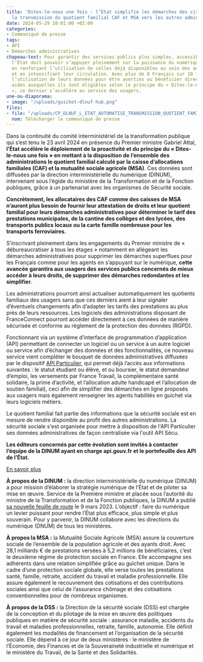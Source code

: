 ```yaml
---
title: 'Dites-le-nous une fois : l’État simplifie les démarches des citoyens en automatisant
  la transmission du quotient familial CAF et MSA vers les autres administrations'
date: 2024-05-29 10:01:00 +02:00
categories:
- Communiqué de presse
tags:
- API
- Démarches administratives
chapeau-text: Pour garantir des services publics plus simples, accessibles et efficaces,
  l’État doit pouvoir s’appuyer pleinement sur la puissance du numérique et des données
  en renforçant l’utilisation de celles déjà disponibles au sein des administrations
  et en intensifiant leur circulation. Avec plus de 8 Français sur 10 favorables à
  l’utilisation de leurs données pour être averties ou bénéficier directement des
  aides auxquelles ils sont éligibles selon le principe du « Dites-le-nous une fois
  », ce dernier s’accélère au service des usagers.
une-ou-diaporama:
- image: "/uploads/guichet-dlnuf-hub.png"
files:
- file: "/uploads/CP_DLNUF_L_ETAT_AUTOMATISE_TRANSMISSION_QUOTIENT_FAMILIAL.pdf"
  nom: Télécharger le communiqué de presse
---
```


Dans la continuité du comité interministériel de la transformation publique qui s’est tenu le 23 avril 2024 en présence du Premier ministre Gabriel Attal, **l’État accélère le déploiement de la proactivité et du principe du « Dites-le-nous une fois » en mettant à la disposition de l’ensemble des administrations le quotient familial calculé par la caisse d’allocations familiales (CAF) et la mutualité sociale agricole (MSA)**. Ces données sont diffusées par la direction interministérielle du numérique (DINUM), intervenant sous l’égide du ministère de la Transformation et de la Fonction publiques, grâce à un partenariat avec les organismes de Sécurité sociale.

**Concrètement, les allocataires des CAF comme des caisses de MSA n’auront plus besoin de fournir leur attestation de droits et leur quotient familial pour leurs démarches administratives pour déterminer le tarif des prestations municipales, de la cantine des collèges et des lycées, des transports publics locaux ou la carte famille nombreuse pour les transports ferroviaires.**

S’inscrivant pleinement dans les engagements du Premier ministre de « débureaucratiser à tous les étages » notamment en allégeant les démarches administratives pour supprimer les démarches superflues pour les Français comme pour les agents en s’appuyant sur le numérique, **cette avancée garantira aux usagers des services publics concernés de mieux accéder à leurs droits, de supprimer des démarches redondantes et les simplifier**.

Les administrations pourront ainsi actualiser automatiquement les quotients familiaux des usagers sans que ces derniers aient à leur signaler d’éventuels changements afin d’adapter les tarifs des prestations au plus près de leurs ressources. Les logiciels des administrations disposant de FranceConnect pourront accéder directement à ces données de manière sécurisée et conforme au règlement de la protection des données (RGPD).

Fonctionnant via un système d’interface de programmation d’application (API) permettant de connecter un logiciel ou un service à un autre logiciel ou service afin d’échanger des données et des fonctionnalités, ce nouveau service vient compléter le bouquet de données administratives diffusées par le dispositif [API Particulier](https://particulier.api.gouv.fr/catalogue), qui permet déjà l’accès aux informations suivantes : le statut étudiant ou élève, et ou boursier, le statut demandeur d’emploi, les versements par France Travail, la complémentaire santé solidaire, la prime d’activité, et l’allocation adulte handicapé et l’allocation de soutien familial), ceci afin de simplifier des démarches en ligne proposés aux usagers mais également renseigner les agents habilités en guichet via leurs logiciels métiers.

Le quotient familial fait partie des informations que la sécurité sociale est en mesure de rendre disponible au profit des autres administrations. La sécurité sociale s'est organisée pour mettre à disposition de l'API Particulier ses données administratives de façon centralisée via l'outil API Sécu.

**Les éditeurs concernés par cette évolution sont invités à contacter l’équipe de la DINUM ayant en charge api.gouv.fr et le portefeuille des API de l’État.**

[En savoir plus](https://api.gouv.fr)

**À propos de la DINUM :** la direction interministérielle du numérique (DINUM) a pour mission d’élaborer la stratégie numérique de l’État et de piloter sa mise en œuvre. Service de la Première ministre et placée sous l’autorité du ministre de la Transformation et de la Fonction publiques, la DINUM a publié [sa nouvelle feuille de route](https://www.numerique.gouv.fr/publications/feuille-de-route-dinum/) le 9 mars 2023. L’objectif : faire du numérique un levier puissant pour rendre l’État plus efficace, plus simple et plus souverain. Pour y parvenir, la DINUM collabore avec les directions du numérique (DNUM) de tous les ministères.

**À propos la MSA :** la Mutualité Sociale Agricole (MSA) assure la couverture sociale de l’ensemble de la population agricole et des ayants droit. Avec 28,1 milliards € de prestations versées à 5,2 millions de bénéficiaires, c’est le deuxième régime de protection sociale en France.
Elle accompagne ses adhérents dans une relation simplifiée grâce au guichet unique. Dans le cadre d’une protection sociale globale, elle verse toutes les prestations santé, famille, retraite, accident du travail et maladie professionnelle. Elle assure également le recouvrement des cotisations et des contributions sociales ainsi que celui de l’assurance chômage et des cotisations conventionnelles pour de nombreux organismes.

**À propos de la DSS :** la Direction de la sécurité sociale (DSS) est chargée de la conception et du pilotage de la mise en œuvre des politiques publiques en matière de sécurité sociale : assurance maladie, accidents du travail et maladies professionnelles, retraite, famille, autonomie. Elle définit également les modalités de financement et l’organisation de la sécurité sociale. Elle dépend à ce jour de deux ministères : le ministère de l’Économie, des Finances et de la Souveraineté industrielle et numérique et le ministère du Travail, de la Santé et des Solidarités.
